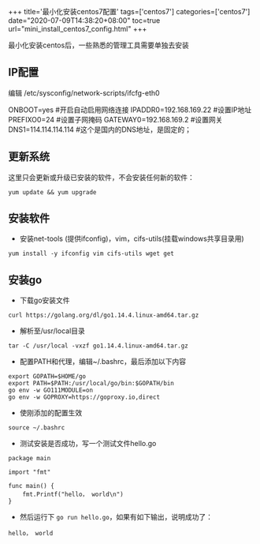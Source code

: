 +++
title='最小化安装centos7配置'
tags=['centos7']
categories=['centos7']
date="2020-07-09T14:38:20+08:00"
toc=true
url="mini_install_centos7_config.html"
+++

最小化安装centos后，一些熟悉的管理工具需要单独去安装
<!--more-->

## IP配置
编辑 /etc/sysconfig/network-scripts/ifcfg-eth0 

ONBOOT=yes              #开启自动启用网络连接
IPADDR0=192.168.169.22  #设置IP地址
PREFIXO0=24             #设置子网掩码
GATEWAY0=192.168.169.2  #设置网关
DNS1=114.114.114.114    #这个是国内的DNS地址，是固定的；

## 更新系统
这里只会更新或升级已安装的软件，不会安装任何新的软件：
```
yum update && yum upgrade
```

## 安装软件
* 安装net-tools (提供ifconfig)，vim，cifs-utils(挂载windows共享目录用)
```
yum install -y ifconfig vim cifs-utils wget get
```


## 安装go
* 下载go安装文件
```
curl https://golang.org/dl/go1.14.4.linux-amd64.tar.gz
```

* 解析至/usr/local目录
```
tar -C /usr/local -vxzf go1.14.4.linux-amd64.tar.gz
```
* 配置PATH和代理，编辑~/.bashrc，最后添加以下内容
```
export GOPATH=$HOME/go
export PATH=$PATH:/usr/local/go/bin:$GOPATH/bin
go env -w GO111MODULE=on
go env -w GOPROXY=https://goproxy.io,direct
```
* 使刚添加的配置生效
```
source ~/.bashrc
```

* 测试安装是否成功，写一个测试文件hello.go
```
package main

import "fmt"

func main() {
	fmt.Printf("hello， world\n")
}
```
* 然后运行下 `go run hello.go`，如果有如下输出，说明成功了：
```
hello， world
```